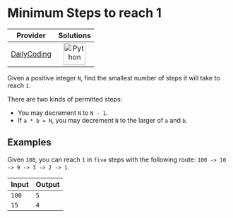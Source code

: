 # Minimum Steps to reach 1

<!-- INFO TABLE BEGIN -->

| Provider                                              | Solutions                                                                                                                                        |
| :---------------------------------------------------: | :----------------------------------------------------------------------------------------------------------------------------------------------: |
| [DailyCoding](../../../docs/providers/DailyCoding.md) | [<img src="https://res.cloudinary.com/rascaltwo/image/upload/v1631924087/python_xzdlti.svg" alt="Python" title="Python" width="50" />](solve.py) |

<!-- INFO TABLE END -->

Given a positive integer `N`, find the smallest number of steps it will take to reach `1`.

There are two kinds of permitted steps:

- You may decrement `N` to `N - 1`.
- If `a * b = N`, you may decrement `N` to the larger of `a` and `b`.

## Examples

Given `100`, you can reach `1` in `five` steps with the following route: `100 -> 10 -> 9 -> 3 -> 2 -> 1`.

| Input | Output |
| ----- | ------ |
| `100` | `5`    |
| `15`  | `4`    |
